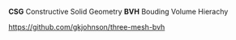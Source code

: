 **CSG** Constructive Solid Geometry
**BVH** Bouding Volume Hierachy

https://github.com/gkjohnson/three-mesh-bvh
